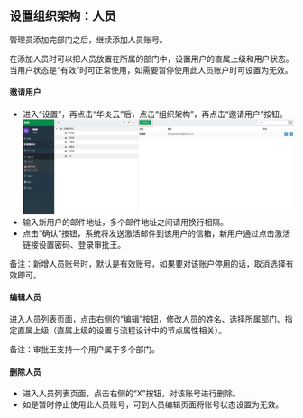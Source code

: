 ## 设置组织架构：人员
  管理员添加完部门之后，继续添加人员账号。
  
  在添加人员时可以把人员放置在所属的部门中，设置用户的直属上级和用户状态。当用户状态是“有效”时可正常使用，如需要暂停使用此人员账户时可设置为无效。

   
#### 邀请用户
- 进入“设置”，再点击“华炎云”后，点击“组织架构”，再点击“邀请用户”按钮。
![](images/邀请用户.png)
- 输入新用户的邮件地址，多个邮件地址之间请用换行相隔。
- 点击“确认”按钮，系统将发送激活邮件到该用户的信箱，新用户通过点击激活链接设置密码、登录审批王。

备注：新增人员账号时，默认是有效账号，如果要对该账户停用的话，取消选择有效即可。

#### 编辑人员
进入人员列表页面，点击右侧的“编辑”按钮，修改人员的姓名、选择所属部门、指定直属上级（直属上级的设置与流程设计中的节点属性相关）。

备注：审批王支持一个用户属于多个部门。

#### 删除人员
- 进入人员列表页面，点击右侧的“X”按钮，对该账号进行删除。
- 如是暂时停止使用此人员账号，可到人员编辑页面将账号状态设置为无效。

